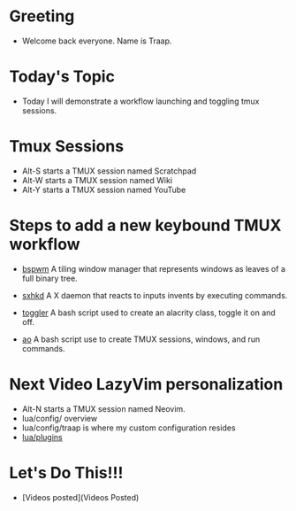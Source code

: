 # Greeting
  - Welcome back everyone.  Name is Traap.

# Today's Topic
  - Today I will demonstrate a workflow launching and toggling tmux sessions.

# Tmux Sessions
  - Alt-S starts a TMUX session named Scratchpad
  - Alt-W starts a TMUX session named Wiki
  - Alt-Y starts a TMUX session named YouTube

# Steps to add a new keybound TMUX workflow
  - [bspwm](https://github.com/baskerville/bspwm)
    A tiling window manager that represents windows as leaves of a full binary
    tree.

  - [sxhkd](https://github.com/baskerville/sxhkd)
    A X daemon that reacts to inputs invents by executing commands.

  - [toggler](https://github.com/Traap/dotfiles/blob/master/bash/bin/toggler)
    A bash script used to create an alacrity class, toggle it on and off.

  - [ao](https://github.com/Traap/dotfiles/blob/master/bash/bin/ao)
    A bash script use to create TMUX sessions, windows, and run commands.

# Next Video LazyVim personalization
  - Alt-N starts a TMUX session named Neovim.
  - lua/config/ overview
  - lua/config/traap is where my custom configuration resides
  - [lua/plugins](lua/plugins.md)

# Let's Do This!!!
  - [Videos posted](Videos Posted)
